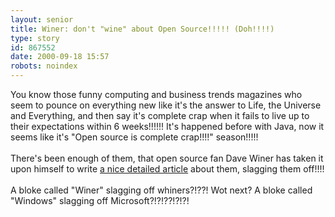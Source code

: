 ```yaml
---
layout: senior
title: Winer: don't "wine" about Open Source!!!!! (Doh!!!!)
type: story
id: 867552
date: 2000-09-18 15:57
robots: noindex
---
```

You know those funny computing and business trends magazines who seem to pounce on everything new like it's the answer to Life, the Universe and Everything, and then say it's complete crap when it fails to live up to their expectations within 6 weeks!!!!!! It's happened before with Java, now it seems like it's "Open source is complete crap!!!!" season!!!!! <br/> <br/>There's been enough of them, that open source fan Dave Winer has taken it upon himself to write <a href="http://davenet.userland.com/2000/09/15/whatIsOpenSource">a nice detailed article</a> about them, slagging them off!!!!<br/> <br/>A bloke called "Winer" slagging off whiners?!??! Wot next? A bloke called "Windows" slagging off Microsoft?!?!??!?!?!